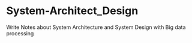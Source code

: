# System-Architect_Design
Write Notes about System Architecture and System Design with Big data processing
